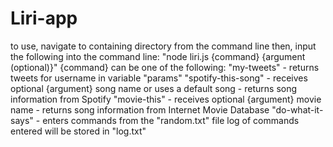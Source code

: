 # Liri-app
to use, navigate to containing directory from the command line then, input the following into the command line:    "node liri.js {command} {argument (optional)}"  {command} can be one of the following:    "my-tweets"         - returns tweets for username in variable "params"    "spotify-this-song"         - receives optional {argument} song name or uses a default song         - returns song information from Spotify    "movie-this"         - receives optional {argument} movie name         - returns song information from Internet Movie Database    "do-what-it-says"         - enters commands from the "random.txt" file  log of commands entered will be stored in "log.txt"
